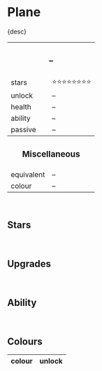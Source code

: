 # Plane

{desc}


<table>
  <tr>
    <th colspan="2"> <h3> – </h3> </th>
  </tr>
  <tr>
    <td> stars </td>
    <td> ⭐⭐⭐⭐⭐⭐⭐⭐ </td>
  </tr>
  <tr>
    <td> unlock </td>
    <td> – </td>
  </tr>
  <tr>
    <td> health </td>
    <td> – </td>
  </tr>
  <tr>
    <td> ability </td>
    <td> – </td>
  </tr>
  <tr>
    <td> passive </td>
    <td> – </td>
  </tr>
  <tr>
    <th colspan="2"> <h3> Miscellaneous </h3> </th>
  </tr>
  <tr>
    <td> equivalent </td>
    <td> – </td>
  </tr>
  <tr>
    <td> colour </td>
    <td> – </td>
  </tr>
</table>

<br>

## Stars

<br>

## Upgrades

<br>

## Ability

<br>

## Colours

| colour | unlock |
| :----- | :----- |
